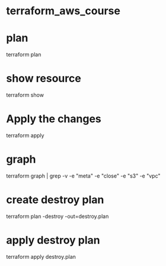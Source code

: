 # terraform_aws_course

# plan
terraform plan

# show resource
terraform show 

# Apply the changes
terraform apply

# graph
terraform graph | grep -v -e "meta" -e "close" -e "s3" -e "vpc"

# create destroy plan
terraform plan -destroy -out=destroy.plan

# apply destroy plan
terraform apply destroy.plan



